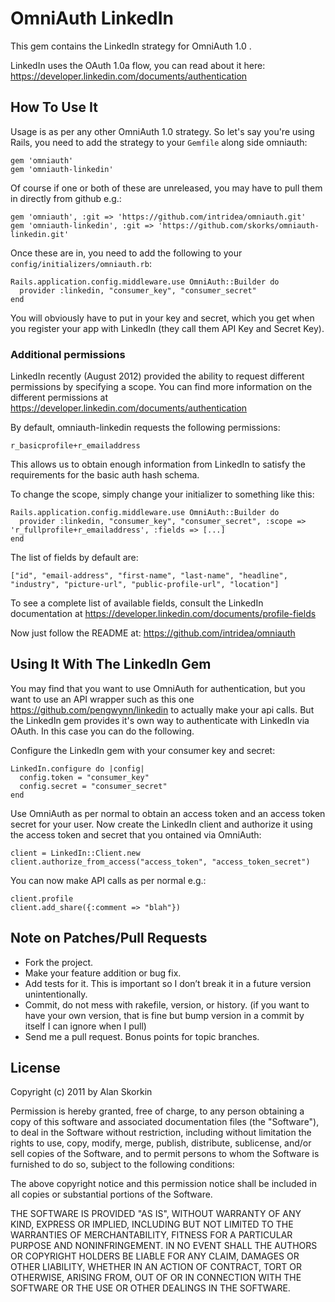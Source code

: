 # OmniAuth LinkedIn

This gem contains the LinkedIn strategy for OmniAuth 1.0 .

LinkedIn uses the OAuth 1.0a flow, you can read about it here: https://developer.linkedin.com/documents/authentication 

## How To Use It

Usage is as per any other OmniAuth 1.0 strategy. So let's say you're using Rails, you need to add the strategy to your `Gemfile` along side omniauth:

    gem 'omniauth'
    gem 'omniauth-linkedin'

Of course if one or both of these are unreleased, you may have to pull them in directly from github e.g.:

    gem 'omniauth', :git => 'https://github.com/intridea/omniauth.git'
    gem 'omniauth-linkedin', :git => 'https://github.com/skorks/omniauth-linkedin.git'

Once these are in, you need to add the following to your `config/initializers/omniauth.rb`:

    Rails.application.config.middleware.use OmniAuth::Builder do
      provider :linkedin, "consumer_key", "consumer_secret" 
    end

You will obviously have to put in your key and secret, which you get when you register your app with LinkedIn (they call them API Key and Secret Key). 

### Additional permissions

LinkedIn recently (August 2012) provided the ability to request different permissions by specifying a scope. You can find more information on the different permissions at https://developer.linkedin.com/documents/authentication

By default, omniauth-linkedin requests the following permissions:

    r_basicprofile+r_emailaddress

This allows us to obtain enough information from LinkedIn to satisfy the requirements for the basic auth hash schema.

To change the scope, simply change your initializer to something like this:

    Rails.application.config.middleware.use OmniAuth::Builder do
      provider :linkedin, "consumer_key", "consumer_secret", :scope => 'r_fullprofile+r_emailaddress', :fields => [...]
    end

The list of fields by default are:

    ["id", "email-address", "first-name", "last-name", "headline", "industry", "picture-url", "public-profile-url", "location"]

To see a complete list of available fields, consult the LinkedIn documentation at https://developer.linkedin.com/documents/profile-fields

Now just follow the README at: https://github.com/intridea/omniauth

## Using It With The LinkedIn Gem

You may find that you want to use OmniAuth for authentication, but you want to use an API wrapper such as this one https://github.com/pengwynn/linkedin to actually make your api calls. But the LinkedIn gem provides it's own way to authenticate with LinkedIn via OAuth. In this case you can do the following.

Configure the LinkedIn gem with your consumer key and secret:

    LinkedIn.configure do |config|
      config.token = "consumer_key"
      config.secret = "consumer_secret"
    end

Use OmniAuth as per normal to obtain an access token and an access token secret for your user. Now create the LinkedIn client and authorize it using the access token and secret that you ontained via OmniAuth:

    client = LinkedIn::Client.new
    client.authorize_from_access("access_token", "access_token_secret")

You can now make API calls as per normal e.g.:

    client.profile
    client.add_share({:comment => "blah"})

## Note on Patches/Pull Requests

- Fork the project.
- Make your feature addition or bug fix.
- Add tests for it. This is important so I don’t break it in a future version unintentionally.
- Commit, do not mess with rakefile, version, or history. (if you want to have your own version, that is fine but bump version in a commit by itself I can ignore when I pull)
- Send me a pull request. Bonus points for topic branches.

## License

Copyright (c) 2011 by Alan Skorkin

Permission is hereby granted, free of charge, to any person obtaining a copy of this software and associated documentation files (the "Software"), to deal in the Software without restriction, including without limitation the rights to use, copy, modify, merge, publish, distribute, sublicense, and/or sell copies of the Software, and to permit persons to whom the Software is furnished to do so, subject to the following conditions:

The above copyright notice and this permission notice shall be included in all copies or substantial portions of the Software.

THE SOFTWARE IS PROVIDED "AS IS", WITHOUT WARRANTY OF ANY KIND, EXPRESS OR IMPLIED, INCLUDING BUT NOT LIMITED TO THE WARRANTIES OF MERCHANTABILITY, FITNESS FOR A PARTICULAR PURPOSE AND NONINFRINGEMENT. IN NO EVENT SHALL THE AUTHORS OR COPYRIGHT HOLDERS BE LIABLE FOR ANY CLAIM, DAMAGES OR OTHER LIABILITY, WHETHER IN AN ACTION OF CONTRACT, TORT OR OTHERWISE, ARISING FROM, OUT OF OR IN CONNECTION WITH THE SOFTWARE OR THE USE OR OTHER DEALINGS IN THE SOFTWARE.
